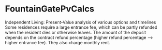 # FountainGatePvCalcs
Independent Living: Present-Value analysis of various options and timelines
Some residences require a large entrance fee, which can be partly refunded when the resident dies or otherwise leaves. The amount of the deposit depends on the contract refund percentage (higher refund percentage --> higher entrance fee).
They also charge monthly rent.
